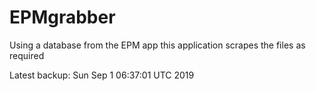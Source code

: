 # EPMgrabber
Using a database from the EPM app this application scrapes the files as required


Latest backup: Sun Sep 1 06:37:01 UTC 2019
